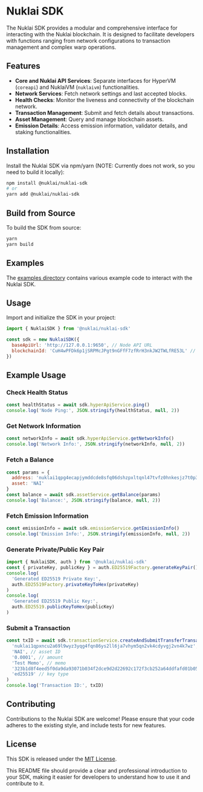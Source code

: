 # Nuklai SDK

The Nuklai SDK provides a modular and comprehensive interface for interacting with the Nuklai blockchain. It is designed to facilitate developers with functions ranging from network configurations to transaction management and complex warp operations.

## Features

- **Core and Nuklai API Services**: Separate interfaces for HyperVM (`coreapi`) and NuklaiVM (`nuklaivm`) functionalities.
- **Network Services**: Fetch network settings and last accepted blocks.
- **Health Checks**: Monitor the liveness and connectivity of the blockchain network.
- **Transaction Management**: Submit and fetch details about transactions.
- **Asset Management**: Query and manage blockchain assets.
- **Emission Details**: Access emission information, validator details, and staking functionalities.

## Installation

Install the Nuklai SDK via npm/yarn (NOTE: Currently does not work, so you need to build it locally):

```bash
npm install @nuklai/nuklai-sdk
# or
yarn add @nuklai/nuklai-sdk
```

## Build from Source

To build the SDK from source:

```bash
yarn
yarn build
```

## Examples

The [examples directory](./examples) contains various example code to interact with the Nuklai SDK.

## Usage

Import and initialize the SDK in your project:

```javascript
import { NuklaiSDK } from '@nuklai/nuklai-sdk'

const sdk = new NuklaiSDK({
  baseApiUrl: 'http://127.0.0.1:9650', // Node API URL
  blockchainId: 'CuH4wPFDk6p1jSRPMcJPgt9nGFfF7zfRrH3nkJW2TWLfRE53L' // Blockchain ID
})
```

## Example Usage

### Check Health Status

```javascript
const healthStatus = await sdk.hyperApiService.ping()
console.log('Node Ping:', JSON.stringify(healthStatus, null, 2))
```

### Get Network Information

```javascript
const networkInfo = await sdk.hyperApiService.getNetworkInfo()
console.log('Network Info:', JSON.stringify(networkInfo, null, 2))
```

### Fetch a Balance

```javascript
const params = {
  address: 'nuklai1qpg4ecapjymddcde8sfq06dshzpxltqnl47tvfz0hnkesjz7t0p35d5fnr3',
  asset: 'NAI'
}
const balance = await sdk.assetService.getBalance(params)
console.log('Balance:', JSON.stringify(balance, null, 2))
```

### Fetch Emission Information

```javascript
const emissionInfo = await sdk.emissionService.getEmissionInfo()
console.log('Emission Info:', JSON.stringify(emissionInfo, null, 2))
```

### Generate Private/Public Key Pair

```javascript
import { NuklaiSDK, auth } from '@nuklai/nuklai-sdk'
const { privateKey, publicKey } = auth.ED25519Factory.generateKeyPair()
console.log(
  'Generated ED25519 Private Key:',
  auth.ED25519Factory.privateKeyToHex(privateKey)
)
console.log(
  'Generated ED25519 Public Key:',
  auth.ED25519.publicKeyToHex(publicKey)
)
```

### Submit a Transaction

```javascript
const txID = await sdk.transactionService.createAndSubmitTransferTransaction(
  'nuklai1qpxncu2a69l9wyz3yqg4fqn86ys2ll6ja7vhym5qn2vk4cdyvgj2vn4k7wz', // receiver address
  'NAI', // asset ID
  '0.0001', // amount
  'Test Memo', // memo
  '323b1d8f4eed5f0da9da93071b034f2dce9d2d22692c172f3cb252a64ddfafd01b057de320297c29ad0c1f589ea216869cf1938d88c9fbd70d6748323dbf2fa7', // private key (as hex string) for nuklai1qrzvk4zlwj9zsacqgtufx7zvapd3quufqpxk5rsdd4633m4wz2fdjss0gwx
  'ed25519' // key type
)
console.log('Transaction ID:', txID)
```

## Contributing

Contributions to the Nuklai SDK are welcome! Please ensure that your code adheres to the existing style, and include tests for new features.

## License

This SDK is released under the [MIT License](LICENSE).

This README file should provide a clear and professional introduction to your SDK, making it easier for developers to understand how to use it and contribute to it.
